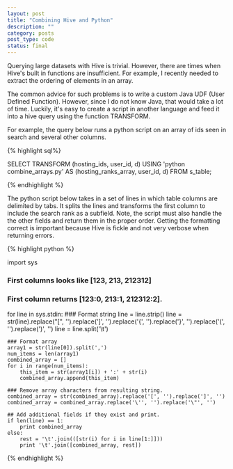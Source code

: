 ```yaml
---
layout: post
title: "Combining Hive and Python"
description: ""
category: posts 
post_type: code
status: final
---
```


Querying large datasets with Hive is trivial. However, there are times when Hive's built in functions are insufficient. For example, I recently needed to extract the ordering of elements in an array.

The common advice for such problems is to write a custom Java UDF (User Defined Function). However, since I do not know Java, that would take a lot of time. Luckily, it's easy to create a script in another language and feed it into a hive query using the function TRANSFORM.

For example, the query below runs a python script on an array of ids seen in search and several other columns.

{% highlight sql%}

SELECT
TRANSFORM (hosting_ids, user_id, d) 
USING 'python combine_arrays.py' AS (hosting_ranks_array, user_id, d)
FROM 
s_table;

{% endhighlight %}

The python script below takes in a set of lines in which table columns are delimited by tabs. It splits the lines and transforms the first column to include the search rank as a subfield. Note, the script must also handle the the other fields and return them in the proper order. Getting the formatting correct is important because Hive is fickle and not very verbose when returning errors.



{% highlight python %}

import sys

### First columns looks like [123, 213, 212312]
### First column returns [123:0,  213:1,  212312:2]. 

for line in sys.stdin:
    ### Format string
    line = line.strip()
    line = str(line).replace("[", '').replace(']', '').replace('{', '').replace('}', '').replace('(', '').replace(')', '')
    line = line.split('\t')

    ### Format array
    array1 = str(line[0]).split(',')
    num_items = len(array1)
    combined_array = []
    for i in range(num_items):
        this_item = str(array1[i]) + ':' + str(i)
        combined_array.append(this_item)

    ### Remove array characters from resulting string.
    combined_array = str(combined_array).replace('[', '').replace(']', '')
    combined_array = combined_array.replace('\'', '').replace('\"', '')

    ## Add additional fields if they exist and print.
    if len(line) == 1:
        print combined_array
    else:
        rest = '\t'.join(([str(i) for i in line[1:]]))
        print '\t'.join([combined_array, rest])


{% endhighlight %}